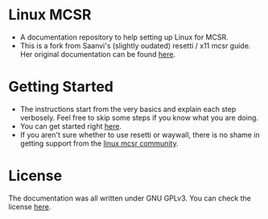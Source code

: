 # Linux MCSR

- A documentation repository to help setting up Linux for MCSR.
- This is a fork from Saanvi's (slightly oudated) resetti / x11 mcsr guide. Her original documentation can be found [here](https://its-saanvi.github.io/linux-mcsr/).
# Getting Started

- The instructions start from the very basics and explain each step verbosely. Feel free to skip some steps if you know what you are doing.
- You can get started right [here](introduction.md).
- If you aren't sure whether to use resetti or waywall, there is no shame in getting support from the [linux mcsr community](https://discord.gg/3tm4UpUQ8t).

# License

The documentation was all written under GNU GPLv3. You can check the license [here](https://github.com/its-saanvi/linux-mcsr/blob/main/LICENSE).
